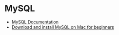 # MySQL

* [MySQL Documentation](https://dev.mysql.com/doc/)
* [Download and install MySQL on Mac for beginners](https://tableplus.com/blog/2018/11/how-to-download-mysql-mac.html)